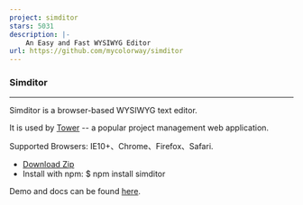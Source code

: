 ```yaml
---
project: simditor
stars: 5031
description: |-
    An Easy and Fast WYSIWYG Editor
url: https://github.com/mycolorway/simditor
---
```


### Simditor

---

Simditor is a browser-based WYSIWYG text editor.

It is used by [Tower](http://tower.im) -- a popular project management web application.

Supported Browsers: IE10+、Chrome、Firefox、Safari.
* [Download Zip](https://github.com/mycolorway/simditor/releases)
* Install with npm: $ npm install simditor</li>

Demo and docs can be found [here](http://simditor.tower.im/).

